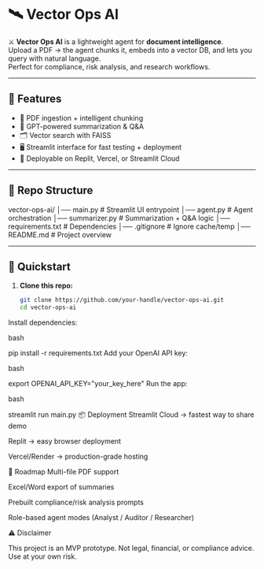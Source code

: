 # 🛰️ Vector Ops AI

⚔️ **Vector Ops AI** is a lightweight agent for **document intelligence**.  
Upload a PDF → the agent chunks it, embeds into a vector DB, and lets you query with natural language.  
Perfect for compliance, risk analysis, and research workflows.

---

## 🔧 Features
- 📑 PDF ingestion + intelligent chunking
- 🧠 GPT-powered summarization & Q&A
- 🗂️ Vector search with FAISS
- 🖥️ Streamlit interface for fast testing + deployment
- 🚀 Deployable on Replit, Vercel, or Streamlit Cloud

---

## 📂 Repo Structure
vector-ops-ai/
│── main.py # Streamlit UI entrypoint
│── agent.py # Agent orchestration
│── summarizer.py # Summarization + Q&A logic
│── requirements.txt # Dependencies
│── .gitignore # Ignore cache/temp
│── README.md # Project overview

---

## 🚀 Quickstart

1. **Clone this repo:**
   ```bash
   git clone https://github.com/your-handle/vector-ops-ai.git
   cd vector-ops-ai
Install dependencies:

bash

pip install -r requirements.txt
Add your OpenAI API key:

bash

export OPENAI_API_KEY="your_key_here"
Run the app:

bash

streamlit run main.py
📦 Deployment
Streamlit Cloud → fastest way to share demo

Replit → easy browser deployment

Vercel/Render → production-grade hosting

🎯 Roadmap
 Multi-file PDF support

 Excel/Word export of summaries

 Prebuilt compliance/risk analysis prompts

 Role-based agent modes (Analyst / Auditor / Researcher)

⚠️ Disclaimer

This project is an MVP prototype.
Not legal, financial, or compliance advice. Use at your own risk.
